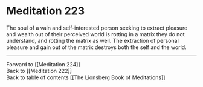 # Meditation 223

The soul of a vain and self-interested person seeking to extract pleasure and wealth out of their perceived world is rotting in a matrix they do not understand, and rotting the matrix as well. The extraction of personal pleasure and gain out of the matrix destroys both the self and the world. 

___

Forward to [[Meditation 224]]  
Back to [[Meditation 222]]  
Back to table of contents [[The Lionsberg Book of Meditations]]  